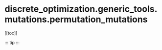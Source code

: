 # discrete_optimization.generic_tools.mutations.permutation_mutations

[[toc]]

::: tip
<skdecide-summary></skdecide-summary>
:::

